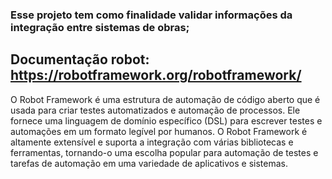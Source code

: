 ### Esse projeto tem como finalidade validar informações da integração entre sistemas de obras;

## Documentação robot: https://robotframework.org/robotframework/

O Robot Framework é uma estrutura de automação de código aberto que é usada para criar testes automatizados e automação de processos. Ele fornece uma linguagem de domínio específico (DSL) para escrever testes e automações em um formato legível por humanos. O Robot Framework é altamente extensível e suporta a integração com várias bibliotecas e ferramentas, tornando-o uma escolha popular para automação de testes e tarefas de automação em uma variedade de aplicativos e sistemas.


